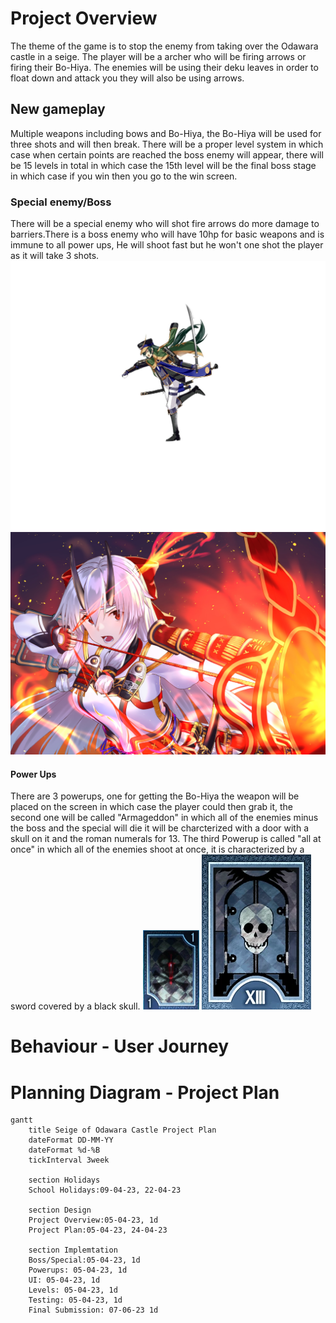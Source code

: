 # Project Overview

The theme of the game is to stop the enemy from taking over the  Odawara castle in a seige. The player will be a archer who will be firing arrows or firing their Bo-Hiya. The enemies will be using their deku leaves in order to float down and attack you they will also be using arrows.
## New gameplay 

Multiple weapons including bows and Bo-Hiya, the Bo-Hiya will be used for three shots and will then break. There will be a proper level system in which case when certain points are reached the boss enemy will appear, there will be 15 levels in total in which case the 15th level will be the final boss stage in which case if you win then you go to the win screen.
 
 ### Special enemy/Boss 
 There will be a special enemy who will shot fire arrows do more damage to barriers.There is a boss enemy who will have 10hp for basic weapons and is immune to all power ups, He will shoot fast but he won't one shot the player as it will take 3 shots.
 ![Date Masume/Boss](Images/Boss.jpg)
 ![Tomoe Gozen/Special Enemy](Images/TomoeGozenFiring.png)


#### Power Ups
 There are 3 powerups, one for getting the Bo-Hiya the weapon will be placed on the screen in which case the player could then grab it, the second one will be called "Armageddon" in which all of the enemies  minus the boss and the special will die it will be charcterized with a door with a skull on it and the roman numerals for 13. The third Powerup is called "all at once" in which all of the enemies shoot at once, it is characterized by a sword covered by a black skull. 
![All At Once](Images/Cursed_Sword_P3P.webp)
![Armageddon](Images/Death-0.webp)

# Behaviour - User Journey


# Planning Diagram - Project Plan 

```mermaid 
gantt
    title Seige of Odawara Castle Project Plan
    dateFormat DD-MM-YY
    dateFormat %d-%B
    tickInterval 3week
    
    section Holidays 
    School Holidays:09-04-23, 22-04-23

    section Design 
    Project Overview:05-04-23, 1d
    Project Plan:05-04-23, 24-04-23

    section Implemtation
    Boss/Special:05-04-23, 1d
    Powerups: 05-04-23, 1d
    UI: 05-04-23, 1d
    Levels: 05-04-23, 1d
    Testing: 05-04-23, 1d
    Final Submission: 07-06-23 1d
```